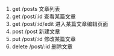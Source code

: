 
1. get /posts 文章列表
2. get /post/:id 查看某篇文章
3. get /post/:id/edit 进入某篇文章编辑页面
4. post /post 新建文章
5. put /post/:id 修改某篇文章
6. delete /post/:id 删除文章
